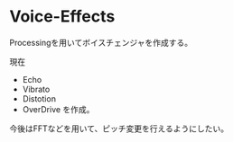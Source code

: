 # Voice-Effects

 Processingを用いてボイスチェンジャを作成する。
 
 現在
 * Echo
 * Vibrato
 * Distotion
 * OverDrive
 を作成。
 
 今後はFFTなどを用いて、ピッチ変更を行えるようにしたい。
